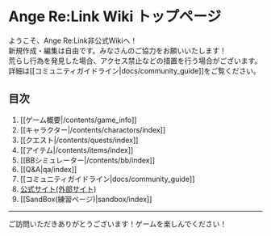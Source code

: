# Ange Re:Link Wiki トップページ

ようこそ、Ange Re:Link非公式Wikiへ！  
新規作成・編集は自由です。みなさんのご協力をお願いいたします！  
荒らし行為を発見した場合、アクセス禁止などの措置を行う場合がございます。  
詳細は[[コミュニティガイドライン|docs/community_guide]]をご覧ください。  

## 目次

1. [[ゲーム概要|/contents/game_info]]
2. [[キャラクター|/contents/charactors/index]]
3. [[クエスト|/contents/quests/index]]
4. [[アイテム|/contents/items/index]]
5. [[BBシミュレーター|/contents/bb/index]]
6. [[Q&A|qa/index]]
7. [[コミュニティガイドライン|docs/community_guide]]
8. [公式サイト(外部サイト)](https://ange.f4games.jp)
9. [[SandBox(練習ページ)|sandbox/index]]

---

ご訪問いただきありがとうございます！ゲームを楽しんでください！

